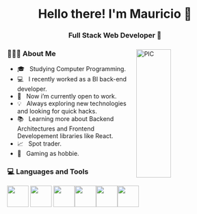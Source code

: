 <h1 align="center">Hello there! I'm Mauricio 👋 </h1>
<h3 align="center">Full Stack Web Developer 🚀</h3>
<div>
<img width = "40%" align="right" alt="PIC" height="300px" src="https://media.giphy.com/media/PI3QGKFN6XZUCMMqJm/giphy.gif" />
<div align="left"> 
  <h3> 👨🏻‍💻 About Me </h3>

  - 🎓 &nbsp; Studying Computer Programming.
  - 💻 &nbsp; I recently worked as a BI back-end developer.
  - 💼 &nbsp; Now i’m currently open to work.
  - 💡 &nbsp; Always exploring new technologies and looking for quick hacks. 
  - 📚 &nbsp; Learning more about Backend Architectures and Frontend Developement libraries like React.
  - 📈 &nbsp; Spot trader.  
  - 👾 &nbsp; Gaming as hobbie.
</div> 
</div>

<div>
  <h3> 💻 Languages and Tools </h3>
  <p>
   <img src="https://upload.wikimedia.org/wikipedia/commons/thumb/c/c3/Python-logo-notext.svg/1024px-Python-logo-notext.svg.png" width="50"> <img src="https://icon-library.com/images/django-icon/django-icon-12.jpg" width="50">    
    <img src="https://cdn-icons-png.flaticon.com/512/732/732212.png" width="50"><img src="https://cdn-icons-png.flaticon.com/512/732/732190.png"   width="50"><img src="https://upload.wikimedia.org/wikipedia/commons/thumb/a/a7/React-icon.svg/2300px-React-icon.svg.png" width="50"><img src="https://git-scm.com/images/logos/downloads/Git-Icon-1788C.png" width="50">
  <p>
</div>
